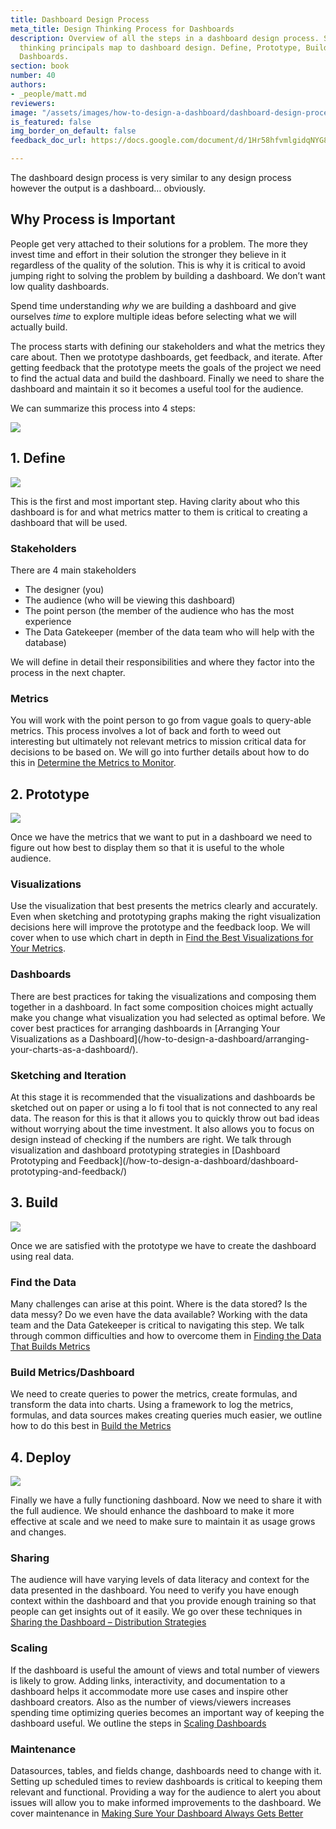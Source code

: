 ```yaml
---
title: Dashboard Design Process
meta_title: Design Thinking Process for Dashboards
description: Overview of all the steps in a dashboard design process. See how design
  thinking principals map to dashboard design. Define, Prototype, Build, and Deploy
  Dashboards.
section: book
number: 40
authors:
- _people/matt.md
reviewers: 
image: "/assets/images/how-to-design-a-dashboard/dashboard-design-process/dash-design-process-overview.jpg"
is_featured: false
img_border_on_default: false
feedback_doc_url: https://docs.google.com/document/d/1Hr58hfvmlgidqNYG8E-vwTid2lQwbXi8621lsktysH0/edit?usp=sharing

---
```

The dashboard design process is very similar to any design process however the output is a dashboard… obviously.

## Why Process is Important

People get very attached to their solutions for a problem. The more they invest time and effort in their solution the stronger they believe in it regardless of the quality of the solution. This is why it is critical to avoid jumping right to solving the problem by building a dashboard. We don’t want low quality dashboards.

Spend time understanding _why_ we are building a dashboard and give ourselves _time_ to explore multiple ideas before selecting what we will actually build.

The process starts with defining our stakeholders and what the metrics they care about. Then we prototype dashboards, get feedback, and iterate. After getting feedback that the prototype meets the goals of the project we need to find the actual data and build the dashboard. Finally we need to share the dashboard and maintain it so it becomes a useful tool for the audience.

We can summarize this process into 4 steps:

![](/assets/images/how-to-design-a-dashboard/dashboard-design-process/dash-design-process-overview.jpg)

## 1. Define

![](/assets/images/how-to-design-a-dashboard/dashboard-design-process/dash-design-define-audience.jpg)

This is the first and most important step. Having clarity about who this dashboard is for and what metrics matter to them is critical to creating a dashboard that will be used.

### Stakeholders

There are 4 main stakeholders

*   The designer (you)
*   The audience (who will be viewing this dashboard)
*   The point person (the member of the audience who has the most experience
*   The Data Gatekeeper (member of the data team who will help with the database)

We will define in detail their responsibilities and where they factor into the process in the next chapter.

### Metrics

You will work with the point person to go from vague goals to query-able metrics. This process involves a lot of back and forth to weed out interesting but ultimately not relevant metrics to mission critical data for decisions to be based on. We will go into further details about how to do this in [Determine the Metrics to Monitor](/how-to-design-a-dashboard/determine-the-metrics-to-monitor/).

## 2. Prototype

![](/assets/images/how-to-design-a-dashboard/dashboard-design-process/dash-design-prototype.jpg)

Once we have the metrics that we want to put in a dashboard we need to figure out how best to display them so that it is useful to the whole audience.

### Visualizations

Use the visualization that best presents the metrics clearly and accurately. Even when sketching and prototyping graphs making the right visualization decisions here will improve the prototype and the feedback loop. We will cover when to use which chart in depth in [Find the Best Visualizations for Your Metrics](/how-to-design-a-dashboard/find-the-best-visualizations-for-your-metrics/).

### Dashboards

There are best practices for taking the visualizations and composing them together in a dashboard. In fact some composition choices might actually make you change what visualization you had selected as optimal before. We cover best practices for arranging dashboards in [Arranging Your Visualizations as a Dashboard\](/how-to-design-a-dashboard/arranging-your-charts-as-a-dashboard/).

### Sketching and Iteration

At this stage it is recommended that the visualizations and dashboards be sketched out on paper or using a lo fi tool that is not connected to any real data. The reason for this is that it allows you to quickly throw out bad ideas without worrying about the time investment. It also allows you to focus on design instead of checking if the numbers are right. We talk through visualization and dashboard prototyping strategies in [Dashboard Prototyping and Feedback\](/how-to-design-a-dashboard/dashboard-prototyping-and-feedback/)

## 3. Build

![](/assets/images/how-to-design-a-dashboard/dashboard-design-process/dash-desig-build.jpg)

Once we are satisfied with the prototype we have to create the dashboard using real data.

### Find the Data

Many challenges can arise at this point. Where is the data stored? Is the data messy? Do we even have the data available? Working with the data team and the Data Gatekeeper is critical to navigating this step. We talk through common difficulties and how to overcome them in [Finding the Data That Builds Metrics](/how-to-design-a-dashboard/finding-the-data-that-builds-metrics/)

### Build Metrics/Dashboard

We need to create queries to power the metrics, create formulas, and transform the data into charts. Using a framework to log the metrics, formulas, and data sources makes creating queries much easier, we outline how to do this best in [Build the Metrics](/how-to-design-a-dashboard/build-the-metrics/)

## 4. Deploy

![](/assets/images/how-to-design-a-dashboard/dashboard-design-process/dash-design-deploy.png)

Finally we have a fully functioning dashboard. Now we need to share it with the full audience. We should enhance the dashboard to make it more effective at scale and we need to make sure to maintain it as usage grows and changes.

### Sharing

The audience will have varying levels of data literacy and context for the data presented in the dashboard. You need to verify you have enough context within the dashboard and that you provide enough training so that people can get insights out of it easily. We go over these techniques in [Sharing the Dashboard – Distribution Strategies](/how-to-design-a-dashboard/sharing-the-dashboard-distribution-strategies/)

### Scaling

If the dashboard is useful the amount of views and total number of viewers is likely to grow. Adding links, interactivity, and documentation to a dashboard helps it accommodate more use cases and inspire other dashboard creators. Also as the number of views/viewers increases spending time optimizing queries becomes an important way of keeping the dashboard useful. We outline the steps in [Scaling Dashboards](/how-to-design-a-dashboard/scaling-dashboards/)

### Maintenance

Datasources, tables, and fields change, dashboards need to change with it. Setting up scheduled times to review dashboards is critical to keeping them relevant and functional. Providing a way for the audience to alert you about issues will allow you to make informed improvements to the dashboard. We cover maintenance in [Making Sure Your Dashboard Always Gets Better](/how-to-design-a-dashboard/making-sure-your-dashboard-always-gets-better/)
